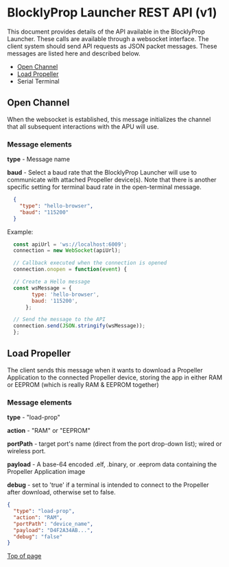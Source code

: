 # BlocklyProp Launcher REST API (v1) <a name="page-top"></a> 

This document provides details of the API available in the BlocklyProp Launcher. These calls are
available through a websocket interface. The client system should send API requests as JSON packet
messages. These messages are listed here and described below.
* [Open Channel](#open-channel-message)
* [Load Propeller](#load-propeller-message)
* Serial Terminal


## Open Channel <a name="open-channel-message"></a>
When the websocket is established, this message initializes the channel that all subsequent interactions
with the APU will use.

### Message elements
**type** - Message name

**baud** - Select a baud rate that the BlocklyProp Launcher will use to communicate with attached Propeller device(s).
Note that there is another specific setting for terminal baud rate in the open-terminal message. 
```json
  {
    "type": "hello-browser",
    "baud": "115200"
  }
```

Example:
```javascript
  const apiUrl = 'ws://localhost:6009';
  connection = new WebSocket(apiUrl);

  // Callback executed when the connection is opened
  connection.onopen = function(event) {

  // Create a Hello message
  const wsMessage = {
        type: 'hello-browser',
        baud: '115200',
      };

  // Send the message to the API
  connection.send(JSON.stringify(wsMessage));
  };
```
## Load Propeller <a name="load-propeller-message"></a>
The client sends this message when it wants to download a Propeller Application to the connected
Propeller device, storing the app in either RAM or EEPROM (which is really RAM & EEPROM together)

### Message elements
**type** - "load-prop"

**action** - "RAM" or "EEPROM"

**portPath** - target port's name (direct from the port drop-down list); wired or wireless port.

**payload** - A base-64 encoded .elf, .binary, or .eeprom data containing the Propeller Application image

**debug** - set to 'true' if a terminal is intended to connect to the Propeller after download, otherwise set to false.
```json
{
  "type": "load-prop",
  "action": "RAM",
  "portPath": "device_name",
  "payload": "D4F2A34AB...",
  "debug": "false"  
}
```


[Top of page](#page-top)
